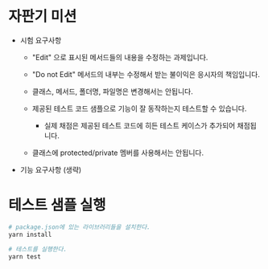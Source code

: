 # 자판기 미션

- 시험 요구사항

  - "Edit" 으로 표시된 메서드들의 내용을 수정하는 과제입니다.
  - "Do not Edit" 메서드의 내부는 수정해서 받는 불이익은 응시자의 책임입니다.
  - 클래스, 메서드, 폴더명, 파일명은 변경해서는 안됩니다.
  - 제공된 테스트 코드 샘플으로 기능이 잘 동작하는지 테스트할 수 있습니다.

    - 실제 채점은 제공된 테스트 코드에 히든 테스트 케이스가 추가되어 채점됩니다.

  - 클래스에 protected/private 멤버를 사용해서는 안됩니다.

- 기능 요구사항
  (생략)

# 테스트 샘플 실행

```sh
# package.json에 있는 라이브러리들을 설치한다.
yarn install
```

```sh
# 테스트를 실행한다.
yarn test
```
